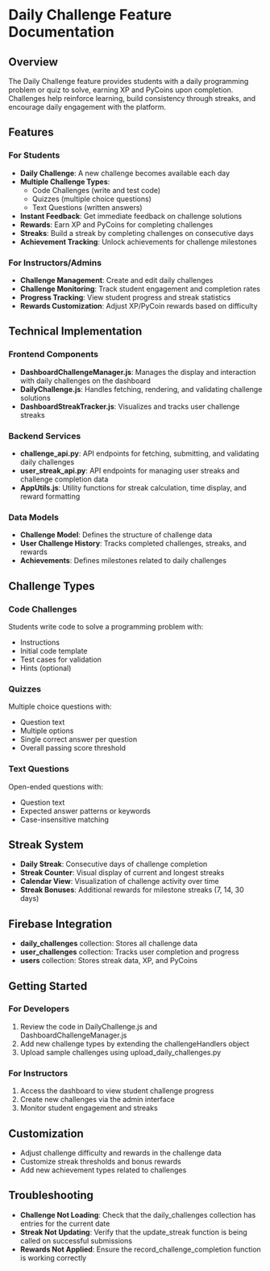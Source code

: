 # Daily Challenge Feature Documentation

## Overview

The Daily Challenge feature provides students with a daily programming problem or quiz to solve, earning XP and PyCoins upon completion. Challenges help reinforce learning, build consistency through streaks, and encourage daily engagement with the platform.

## Features

### For Students

- **Daily Challenge**: A new challenge becomes available each day
- **Multiple Challenge Types**: 
  - Code Challenges (write and test code)
  - Quizzes (multiple choice questions)
  - Text Questions (written answers)
- **Instant Feedback**: Get immediate feedback on challenge solutions
- **Rewards**: Earn XP and PyCoins for completing challenges
- **Streaks**: Build a streak by completing challenges on consecutive days
- **Achievement Tracking**: Unlock achievements for challenge milestones

### For Instructors/Admins

- **Challenge Management**: Create and edit daily challenges
- **Challenge Monitoring**: Track student engagement and completion rates
- **Progress Tracking**: View student progress and streak statistics
- **Rewards Customization**: Adjust XP/PyCoin rewards based on difficulty

## Technical Implementation

### Frontend Components

- **DashboardChallengeManager.js**: Manages the display and interaction with daily challenges on the dashboard
- **DailyChallenge.js**: Handles fetching, rendering, and validating challenge solutions
- **DashboardStreakTracker.js**: Visualizes and tracks user challenge streaks

### Backend Services

- **challenge_api.py**: API endpoints for fetching, submitting, and validating daily challenges
- **user_streak_api.py**: API endpoints for managing user streaks and challenge completion data
- **AppUtils.js**: Utility functions for streak calculation, time display, and reward formatting

### Data Models

- **Challenge Model**: Defines the structure of challenge data
- **User Challenge History**: Tracks completed challenges, streaks, and rewards
- **Achievements**: Defines milestones related to daily challenges

## Challenge Types

### Code Challenges

Students write code to solve a programming problem with:
- Instructions
- Initial code template
- Test cases for validation
- Hints (optional)

### Quizzes

Multiple choice questions with:
- Question text
- Multiple options
- Single correct answer per question
- Overall passing score threshold

### Text Questions

Open-ended questions with:
- Question text
- Expected answer patterns or keywords
- Case-insensitive matching

## Streak System

- **Daily Streak**: Consecutive days of challenge completion
- **Streak Counter**: Visual display of current and longest streaks
- **Calendar View**: Visualization of challenge activity over time
- **Streak Bonuses**: Additional rewards for milestone streaks (7, 14, 30 days)

## Firebase Integration

- **daily_challenges** collection: Stores all challenge data
- **user_challenges** collection: Tracks user completion and progress
- **users** collection: Stores streak data, XP, and PyCoins

## Getting Started

### For Developers

1. Review the code in DailyChallenge.js and DashboardChallengeManager.js
2. Add new challenge types by extending the challengeHandlers object
3. Upload sample challenges using upload_daily_challenges.py

### For Instructors

1. Access the dashboard to view student challenge progress
2. Create new challenges via the admin interface
3. Monitor student engagement and streaks

## Customization

- Adjust challenge difficulty and rewards in the challenge data
- Customize streak thresholds and bonus rewards
- Add new achievement types related to challenges

## Troubleshooting

- **Challenge Not Loading**: Check that the daily_challenges collection has entries for the current date
- **Streak Not Updating**: Verify that the update_streak function is being called on successful submissions
- **Rewards Not Applied**: Ensure the record_challenge_completion function is working correctly
